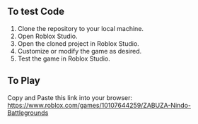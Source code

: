 ## To test Code
1. Clone the repository to your local machine.
2. Open Roblox Studio.
3. Open the cloned project in Roblox Studio.
4. Customize or modify the game as desired.
5. Test the game in Roblox Studio.

## To Play
Copy and Paste this link into your browser: https://www.roblox.com/games/10107644259/ZABUZA-Nindo-Battlegrounds
